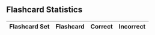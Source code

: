 <link rel="stylesheet" href="{{ '/assets/css/search.scss?v=' | append: site.github.build_revision | relative_url }}">

<html>
  <head>
    <meta charset="UTF-8">
    <title>Flashcard Statistics</title>
  </head>
  <body>
    <h2>Flashcard Statistics</h2>
    <table>
      <thead>
        <tr>
          <th>Flashcard Set</th>
          <th>Flashcard</th>
          <th>Correct</th>
          <th>Incorrect</th>
        </tr>
      </thead>
      <tbody id="stats-table-body">
      </tbody>
    </table>
  
  <script>
      const statsTableBody = document.getElementById('stats-table-body');
      fetch('https://csa-backend.rohanj.dev/stats')
        .then(response => response.json())
        .then(stats => {
          stats.forEach(stat => {
            const row = document.createElement('tr');
            const flashcardSetCell = document.createElement('td');
            const flashcardCell = document.createElement('td');
            const correctCell = document.createElement('td');
            const incorrectCell = document.createElement('td');
            
            flashcardSetCell.innerText = stat.flashcardSet.name;
            flashcardCell.innerText = stat.flashcard.question;
            correctCell.innerText = stat.correct;
            incorrectCell.innerText = stat.incorrect;

            row.appendChild(flashcardSetCell);
            row.appendChild(flashcardCell);
            row.appendChild(correctCell);
            row.appendChild(incorrectCell);

            statsTableBody.appendChild(row);
          });
        })
        .catch(error => {
          console.error('Failed to fetch flashcard statistics', error);
        });
    </script>
  </body>
</html>
